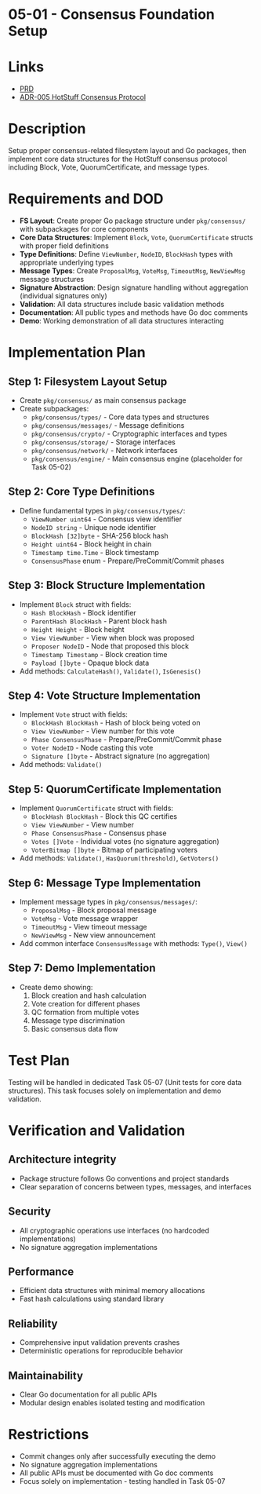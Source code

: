 # 05-01 - Consensus Foundation Setup

# Links
- [PRD](/workflow/prd/btc-federation/05_hotstuff_consensus.md)
- [ADR-005 HotStuff Consensus Protocol](/architecture/btc-federation/adrs/ADR-005-hotstuff-consensus-protocol.md)

# Description
Setup proper consensus-related filesystem layout and Go packages, then implement core data structures for the HotStuff consensus protocol including Block, Vote, QuorumCertificate, and message types.

# Requirements and DOD
- **FS Layout**: Create proper Go package structure under `pkg/consensus/` with subpackages for core components
- **Core Data Structures**: Implement `Block`, `Vote`, `QuorumCertificate` structs with proper field definitions
- **Type Definitions**: Define `ViewNumber`, `NodeID`, `BlockHash` types with appropriate underlying types
- **Message Types**: Create `ProposalMsg`, `VoteMsg`, `TimeoutMsg`, `NewViewMsg` message structures
- **Signature Abstraction**: Design signature handling without aggregation (individual signatures only)
- **Validation**: All data structures include basic validation methods
- **Documentation**: All public types and methods have Go doc comments
- **Demo**: Working demonstration of all data structures interacting

# Implementation Plan

## Step 1: Filesystem Layout Setup
- Create `pkg/consensus/` as main consensus package
- Create subpackages:
  - `pkg/consensus/types/` - Core data types and structures
  - `pkg/consensus/messages/` - Message definitions
  - `pkg/consensus/crypto/` - Cryptographic interfaces and types
  - `pkg/consensus/storage/` - Storage interfaces
  - `pkg/consensus/network/` - Network interfaces
  - `pkg/consensus/engine/` - Main consensus engine (placeholder for Task 05-02)

## Step 2: Core Type Definitions
- Define fundamental types in `pkg/consensus/types/`:
  - `ViewNumber uint64` - Consensus view identifier
  - `NodeID string` - Unique node identifier 
  - `BlockHash [32]byte` - SHA-256 block hash
  - `Height uint64` - Block height in chain
  - `Timestamp time.Time` - Block timestamp
  - `ConsensusPhase` enum - Prepare/PreCommit/Commit phases

## Step 3: Block Structure Implementation
- Implement `Block` struct with fields:
  - `Hash BlockHash` - Block identifier
  - `ParentHash BlockHash` - Parent block hash
  - `Height Height` - Block height
  - `View ViewNumber` - View when block was proposed
  - `Proposer NodeID` - Node that proposed this block
  - `Timestamp Timestamp` - Block creation time
  - `Payload []byte` - Opaque block data
- Add methods: `CalculateHash()`, `Validate()`, `IsGenesis()`

## Step 4: Vote Structure Implementation  
- Implement `Vote` struct with fields:
  - `BlockHash BlockHash` - Hash of block being voted on
  - `View ViewNumber` - View number for this vote
  - `Phase ConsensusPhase` - Prepare/PreCommit/Commit phase
  - `Voter NodeID` - Node casting this vote
  - `Signature []byte` - Abstract signature (no aggregation)
- Add methods: `Validate()`

## Step 5: QuorumCertificate Implementation
- Implement `QuorumCertificate` struct with fields:
  - `BlockHash BlockHash` - Block this QC certifies
  - `View ViewNumber` - View number
  - `Phase ConsensusPhase` - Consensus phase
  - `Votes []Vote` - Individual votes (no signature aggregation)
  - `VoterBitmap []byte` - Bitmap of participating voters
- Add methods: `Validate()`, `HasQuorum(threshold)`, `GetVoters()`

## Step 6: Message Type Implementation
- Implement message types in `pkg/consensus/messages/`:
  - `ProposalMsg` - Block proposal message
  - `VoteMsg` - Vote message wrapper
  - `TimeoutMsg` - View timeout message
  - `NewViewMsg` - New view announcement
- Add common interface `ConsensusMessage` with methods: `Type()`, `View()`

## Step 7: Demo Implementation
- Create demo showing:
  1. Block creation and hash calculation
  2. Vote creation for different phases
  3. QC formation from multiple votes
  4. Message type discrimination
  5. Basic consensus data flow

# Test Plan
Testing will be handled in dedicated Task 05-07 (Unit tests for core data structures). This task focuses solely on implementation and demo validation.

# Verification and Validation

## Architecture integrity
- Package structure follows Go conventions and project standards
- Clear separation of concerns between types, messages, and interfaces

## Security
- All cryptographic operations use interfaces (no hardcoded implementations)
- No signature aggregation implementations

## Performance
- Efficient data structures with minimal memory allocations
- Fast hash calculations using standard library

## Reliability
- Comprehensive input validation prevents crashes
- Deterministic operations for reproducible behavior

## Maintainability
- Clear Go documentation for all public APIs
- Modular design enables isolated testing and modification

# Restrictions
- Commit changes only after successfully executing the demo
- No signature aggregation implementations
- All public APIs must be documented with Go doc comments
- Focus solely on implementation - testing handled in Task 05-07
